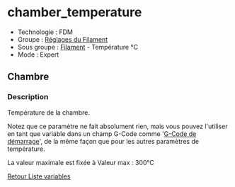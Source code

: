 # chamber_temperature

* Technologie : FDM
* Groupe : [Réglages du Filament](../filament_settings/filament_settings.md)
* Sous groupe : [Filament](../filament_settings/filament_settings.md#filament) - Température °C
* Mode : Expert

##  Chambre

### Description

Température de la chambre. 

Notez que ce paramètre ne fait absolument rien, mais vous pouvez l'utiliser en tant que variable dans un champ G-Code comme '[G-Code de démarrage](start_gcode.md)',  de la même façon que pour les autres paramètres de température.

La valeur maximale est fixée à Valeur max :  300°C

[Retour Liste variables](variable_list.md)
